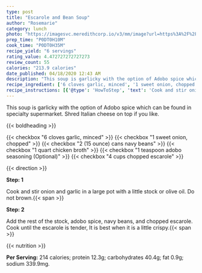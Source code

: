 ```yaml
---
type: post
title: "Escarole and Bean Soup"
author: "Rosemarie"
category: lunch
photo: "https://imagesvc.meredithcorp.io/v3/mm/image?url=https%3A%2F%2Fimages.media-allrecipes.com%2Fuserphotos%2F1619241.jpg"
prep_time: "P0DT0H10M"
cook_time: "P0DT0H35M"
recipe_yield: "6 servings"
rating_value: 4.472727272727273
review_count: 55
calories: "213.9 calories"
date_published: 04/18/2020 12:43 AM
description: "This soup is garlicky with the option of Adobo spice which can be found in specialty supermarket.  Shred Italian cheese on top if you like."
recipe_ingredient: ['6 cloves garlic, minced', '1 sweet onion, chopped', '2 (15 ounce) cans navy beans', '1 quart chicken broth', '1 teaspoon adobo seasoning', '4 cups chopped escarole']
recipe_instructions: [{'@type': 'HowToStep', 'text': 'Cook and stir onion and garlic in a large pot with a little stock or olive oil. Do not brown.\n'}, {'@type': 'HowToStep', 'text': 'Add the rest of the stock, adobo spice,  navy beans, and chopped escarole. Cook until the escarole is tender, It is best when it is a little crispy.\n'}]
---
```


This soup is garlicky with the option of Adobo spice which can be found in specialty supermarket.  Shred Italian cheese on top if you like. 

{{< boldheading >}}

{{< checkbox "6 cloves garlic, minced" >}}
{{< checkbox "1  sweet onion, chopped" >}}
{{< checkbox "2 (15 ounce) cans navy beans" >}}
{{< checkbox "1 quart chicken broth" >}}
{{< checkbox "1 teaspoon adobo seasoning  (Optional)" >}}
{{< checkbox "4 cups chopped escarole" >}}


{{< direction >}}

**Step: 1**

Cook and stir onion and garlic in a large pot with a little stock or olive oil. Do not brown.{{< span >}}

**Step: 2**

Add the rest of the stock, adobo spice,  navy beans, and chopped escarole. Cook until the escarole is tender, It is best when it is a little crispy.{{< span >}}

{{< nutrition >}}

**Per Serving:** 214 calories; protein 12.3g; carbohydrates 40.4g; fat 0.9g; sodium 339.9mg.